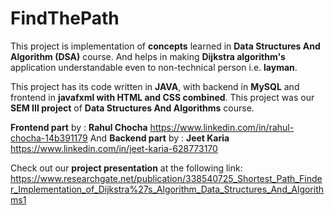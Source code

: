# FindThePath
This project is implementation of **concepts** learned in **Data Structures And Algorithm (DSA)** course. And helps in making **Dijkstra algorithm's** application understandable even to non-technical person i.e. **layman**.

This project has its code written in **JAVA**, with backend in **MySQL** and frontend in **javafxml with HTML and CSS combined**.
This project was our **SEM III project** of **Data Structures And Algorithms** course.

**Frontend part** by : **Rahul Chocha**  https://www.linkedin.com/in/rahul-chocha-14b391179 And 
**Backend part** by : **Jeet Karia**  https://www.linkedin.com/in/jeet-karia-628773170

Check out our **project presentation** at the following link: https://www.researchgate.net/publication/338540725_Shortest_Path_Finder_Implementation_of_Dijkstra%27s_Algorithm_Data_Structures_And_Algorithms1
